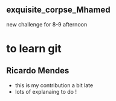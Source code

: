 ## exquisite_corpse_Mhamed
new challenge for 8-9 afternoon
# to learn git


## Ricardo Mendes
* this is my contribution a bit late
* lots of explanaing to do !